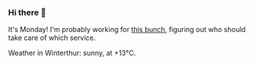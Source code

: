 ### Hi there :wave:

It's Monday! I'm probably working for [this bunch](https://github.com/kohofinancial), figuring out who should take care of which service.

Weather in Winterthur: sunny, at +13°C.
